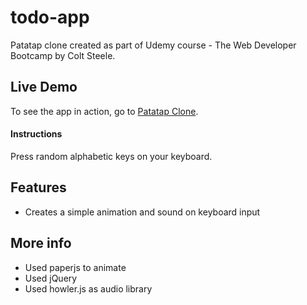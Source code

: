 # todo-app
Patatap clone created as part of Udemy course - The Web Developer Bootcamp by Colt Steele.

## Live Demo
To see the app in action, go to [Patatap Clone](https://ricardo-sousa-ferreira.github.io/Patatap-Clone/).

#### Instructions
Press random alphabetic keys on your keyboard.

## Features
- Creates a simple animation and sound on keyboard input

## More info
 - Used paperjs to animate
 - Used jQuery
 - Used howler.js as audio library
